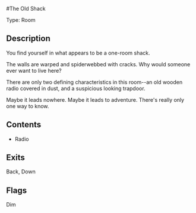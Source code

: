 #The Old Shack

Type: Room

## Description

You find yourself in what appears to be a one-room shack. 

The walls are warped and spiderwebbed with cracks. Why would someone ever want to live here?

There are only two defining characteristics in this room--an old wooden radio covered in dust, and a suspicious looking trapdoor.

Maybe it leads nowhere. Maybe it leads to adventure. There's really only one way to know.

## Contents

- Radio

## Exits

Back, Down

## Flags

Dim
